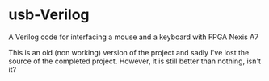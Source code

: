 # usb-Verilog
A Verilog code for interfacing a mouse and a keyboard with FPGA Nexis A7

This is an old (non working) version of the project and sadly I've lost the source of the completed project. However, it is still better than nothing, isn't it?
